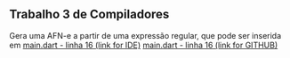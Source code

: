 ## Trabalho 3 de Compiladores

Gera uma AFN-e a partir de uma expressão regular, que pode ser inserida em [main.dart - linha 16 (link for IDE)](main.dart) [main.dart - linha 16 (link for GITHUB)](https://gist.github.com/djesusguimaraes/2512b64a4865ec3e8234572ea055014a#file-main-dart)
